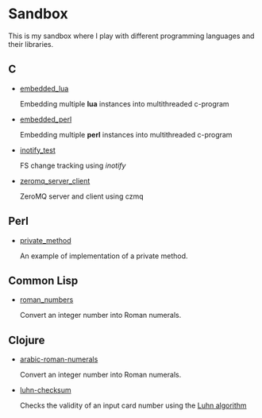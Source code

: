 Sandbox
========

This is my sandbox where I play with different programming languages and their libraries.

## C ##
- [embedded_lua](https://github.com/taryk/sandbox/tree/master/c/embedded_lua)

  Embedding multiple **lua** instances into multithreaded c-program

- [embedded_perl](https://github.com/taryk/sandbox/tree/master/c/embedded_perl)

  Embedding multiple **perl** instances into multithreaded c-program

- [inotify_test](https://github.com/taryk/sandbox/tree/master/c/inotify_test)

  FS change tracking using *inotify*

- [zeromq_server_client](https://github.com/taryk/sandbox/tree/master/c/zeromq_server_client)

  ZeroMQ server and client using czmq

## Perl ##

- [private_method](https://github.com/taryk/sandbox/tree/master/perl/private_method)

  An example of implementation of a private method.

## Common Lisp ##

- [roman_numbers](https://github.com/taryk/sandbox/tree/master/clisp/pcl1)

  Convert an integer number into Roman numerals.

## Clojure ##
- [arabic-roman-numerals](https://github.com/taryk/sandbox/tree/master/clojure/arabic-roman-numerals)

  Convert an integer number into Roman numerals.

- [luhn-checksum](https://github.com/taryk/sandbox/tree/master/clojure/luhn-checksum)

  Checks the validity of an input card number using the [Luhn algorithm](http://en.wikipedia.org/wiki/Luhn_algorithm)

